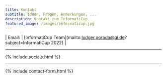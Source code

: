 ```yaml
---
title: Kontakt
subtitle: Ideen, Fragen, Anmerkungen, ...
description: Kontakt zum InformatiCup.
featured_image: /images/informaticup.jpg
---
```


| Email: | [InformatiCup Team](mailto:ludger.porada@gi.de?subject=InformatiCup 2022) |

---

{% include socials.html %}

---

{% include contact-form.html %}
